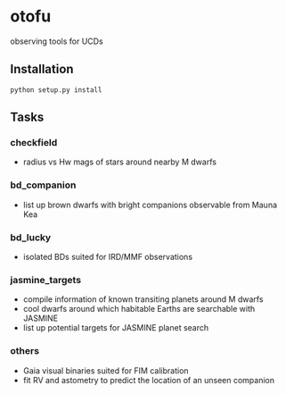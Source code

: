 # otofu
observing tools for UCDs

## Installation

``python setup.py install``

## Tasks

### checkfield

- radius vs Hw mags of stars around nearby M dwarfs

### bd_companion

- list up brown dwarfs with bright companions observable from Mauna Kea

### bd_lucky

- isolated BDs suited for IRD/MMF observations

### jasmine_targets

- compile information of known transiting planets around M dwarfs
- cool dwarfs around which habitable Earths are searchable with JASMINE
- list up potential targets for JASMINE planet search

### others

- Gaia visual binaries suited for FIM calibration
- fit RV and astometry to predict the location of an unseen companion


